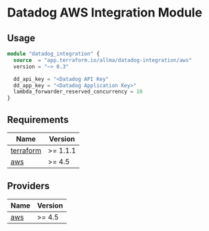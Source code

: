 # Datadog AWS Integration Module

## Usage

```terraform
module "datadog_integration" {
  source  = "app.terraform.io/allma/datadog-integration/aws"
  version = "~> 0.3"

  dd_api_key = "<Datadog API Key"
  dd_app_key = "<Datadog Application Key>"
  lambda_forwarder_reserved_concurrency = 10
}
```

## Requirements

| Name | Version |
|------|---------|
| <a name="requirement_terraform"></a> [terraform](#requirement\_terraform) | >= 1.1.1 |
| <a name="requirement_aws"></a> [aws](#requirement\_aws) | >= 4.5 |

## Providers

| Name | Version |
|------|---------|
| <a name="provider_aws"></a> [aws](#provider\_aws) | >= 4.5 |